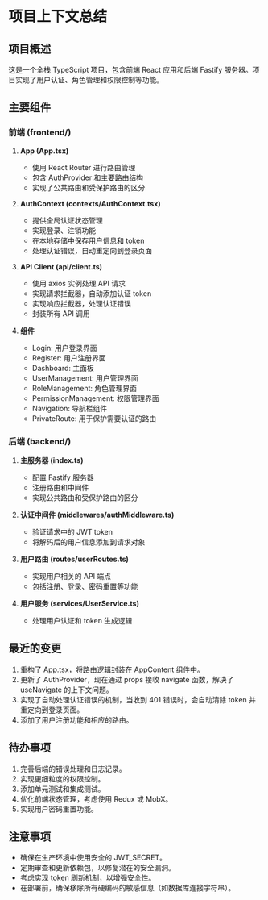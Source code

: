 # 项目上下文总结

## 项目概述

这是一个全栈 TypeScript 项目，包含前端 React 应用和后端 Fastify 服务器。项目实现了用户认证、角色管理和权限控制等功能。

## 主要组件

### 前端 (frontend/)

1. **App (App.tsx)**

   - 使用 React Router 进行路由管理
   - 包含 AuthProvider 和主要路由结构
   - 实现了公共路由和受保护路由的区分

2. **AuthContext (contexts/AuthContext.tsx)**

   - 提供全局认证状态管理
   - 实现登录、注销功能
   - 在本地存储中保存用户信息和 token
   - 处理认证错误，自动重定向到登录页面

3. **API Client (api/client.ts)**

   - 使用 axios 实例处理 API 请求
   - 实现请求拦截器，自动添加认证 token
   - 实现响应拦截器，处理认证错误
   - 封装所有 API 调用

4. **组件**
   - Login: 用户登录界面
   - Register: 用户注册界面
   - Dashboard: 主面板
   - UserManagement: 用户管理界面
   - RoleManagement: 角色管理界面
   - PermissionManagement: 权限管理界面
   - Navigation: 导航栏组件
   - PrivateRoute: 用于保护需要认证的路由

### 后端 (backend/)

1. **主服务器 (index.ts)**

   - 配置 Fastify 服务器
   - 注册路由和中间件
   - 实现公共路由和受保护路由的区分

2. **认证中间件 (middlewares/authMiddleware.ts)**

   - 验证请求中的 JWT token
   - 将解码后的用户信息添加到请求对象

3. **用户路由 (routes/userRoutes.ts)**

   - 实现用户相关的 API 端点
   - 包括注册、登录、密码重置等功能

4. **用户服务 (services/UserService.ts)**
   - 处理用户认证和 token 生成逻辑

## 最近的变更

1. 重构了 App.tsx，将路由逻辑封装在 AppContent 组件中。
2. 更新了 AuthProvider，现在通过 props 接收 navigate 函数，解决了 useNavigate 的上下文问题。
3. 实现了自动处理认证错误的机制，当收到 401 错误时，会自动清除 token 并重定向到登录页面。
4. 添加了用户注册功能和相应的路由。

## 待办事项

1. 完善后端的错误处理和日志记录。
2. 实现更细粒度的权限控制。
3. 添加单元测试和集成测试。
4. 优化前端状态管理，考虑使用 Redux 或 MobX。
5. 实现用户密码重置功能。

## 注意事项

- 确保在生产环境中使用安全的 JWT_SECRET。
- 定期审查和更新依赖包，以修复潜在的安全漏洞。
- 考虑实现 token 刷新机制，以增强安全性。
- 在部署前，确保移除所有硬编码的敏感信息（如数据库连接字符串）。
